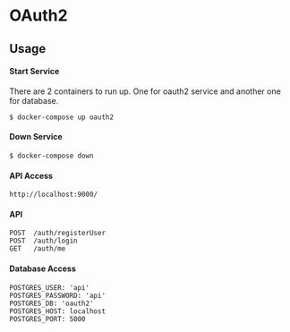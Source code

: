 OAuth2
===================

Usage
-------------
#### Start Service
There are 2 containers to run up. One for oauth2 service and another one for database.
```
$ docker-compose up oauth2
```

#### Down Service
```
$ docker-compose down
```

#### API Access
```
http://localhost:9000/
```

#### API
```
POST  /auth/registerUser
POST  /auth/login
GET   /auth/me
```

#### Database Access
```
POSTGRES_USER: 'api'
POSTGRES_PASSWORD: 'api'
POSTGRES_DB: 'oauth2'
POSTGRES_HOST: localhost
POSTGRES_PORT: 5000
```
